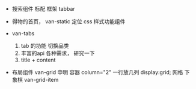 - 搜索组件
  标配 框架  tabbar

- 得物的首页，
  van-static 定位 css 样式功能组件

- van-tabs
  1. tab 的功能  切换品类
  2. 丰富的api  各种需求， 研究一下
  3. title + content

- 布局组件
  van-grid  申明 容器  column="2"  一行放几列
  display:grid;  网格  下象棋
    van-grid-item
